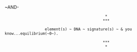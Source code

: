 ~AND-


                                                 *
                                                ***

                      element(s) ~ DNA ~ signature(s) ~ & you know...equilibrium(~0~).
               
                                                ***
                                                 *
                                              
